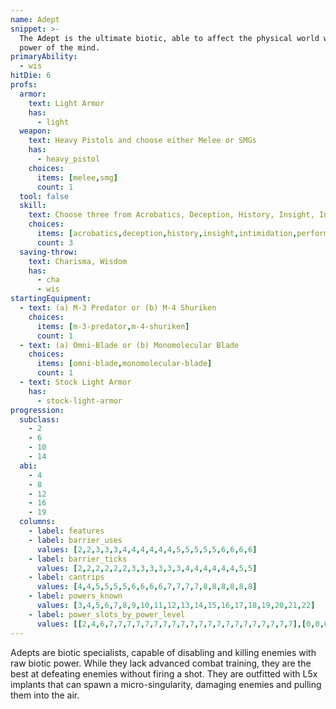 ```yaml
---
name: Adept
snippet: >-
  The Adept is the ultimate biotic, able to affect the physical world with the
  power of the mind.
primaryAbility:
  - wis
hitDie: 6
profs:
  armor:
    text: Light Armor
    has:
      - light
  weapon:
    text: Heavy Pistols and choose either Melee or SMGs
    has:
      - heavy_pistol
    choices:
      items: [melee,smg]
      count: 1
  tool: false
  skill:
    text: Choose three from Acrobatics, Deception, History, Insight, Intimidation, Performance, Sleight of Hand, and Survival
    choices:
      items: [acrobatics,deception,history,insight,intimidation,performance,sleight-of-hand,survival]
      count: 3
  saving-throw:
    text: Charisma, Wisdom
    has:
      - cha
      - wis
startingEquipment:
  - text: (a) M-3 Predator or (b) M-4 Shuriken
    choices:
      items: [m-3-predator,m-4-shuriken]
      count: 1
  - text: (a) Omni-Blade or (b) Monomolecular Blade
    choices:
      items: [omni-blade,monomolecular-blade]
      count: 1
  - text: Stock Light Armor
    has:
      - stock-light-armor
progression:
  subclass:
    - 2
    - 6
    - 10
    - 14
  abi:
    - 4
    - 8
    - 12
    - 16
    - 19
  columns:
    - label: features
    - label: barrier_uses
      values: [2,2,3,3,3,4,4,4,4,4,4,5,5,5,5,5,6,6,6,6]
    - label: barrier_ticks
      values: [2,2,2,2,2,2,3,3,3,3,3,3,4,4,4,4,4,4,5,5]
    - label: cantrips
      values: [4,4,5,5,5,5,6,6,6,6,7,7,7,7,8,8,8,8,8,8]
    - label: powers_known
      values: [3,4,5,6,7,8,9,10,11,12,13,14,15,16,17,18,19,20,21,22]
    - label: power_slots_by_power_level
      values: [[2,4,6,7,7,7,7,7,7,7,7,7,7,7,7,7,7,7,7,7,7,7,7,7],[0,0,0,0,2,3,4,5,6,6,6,6,6,6,6,6,6,6,6,6,6],[0,0,0,0,0,0,0,0,1,2,3,3,3,3,3,3,3,4,5,5],[0,0,0,0,0,0,0,0,0,0,0,0,1,1,2,2,2,2,2,3],[0,0,0,0,0,0,0,0,0,0,0,0,0,0,0,0,1,1,1,1]]
---
```

Adepts are biotic specialists, capable of disabling and killing enemies with raw biotic power. While they lack
advanced combat training, they are the best at defeating enemies without firing a shot. They are outfitted with L5x
implants that can spawn a micro-singularity, damaging enemies and pulling them into the air.
